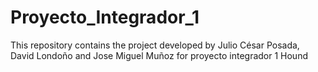 # Proyecto_Integrador_1
This repository contains the project developed by Julio César Posada, David Londoño and Jose Miguel Muñoz for proyecto integrador 1
Hound
